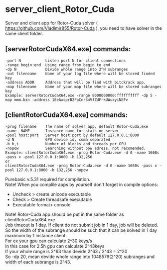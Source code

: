 # server_client_Rotor_Cuda
Server and client app for Rotor-Cuda solver ( https://github.com/Vladimir855/Rotor-Cuda ), you need to have solver in the same client folder.
## [serverRotorCudaX64.exe] commands:
```
-port N           Listen port N for client connections
-range begin:end  Using range from begin to end
-dp N             Divide whole range into 2^N subranges
-out fileneame    Name of your log file where will be stored finded key
-address ADDR     Address that will be find with bitckrack app.
-map fileneame    Name of your map file where will be stored subranges key
Example: serverRotorCudaX64.exe -range 8000000000:ffffffffff -dp 5 -map mmm.bin -address 1EeAxcprB2PpCnr34VfZdFrkUWuxyiNEFv
```

## [clientRotorCudaX64.exe] commands:
```
-prog filename    The name of solver app, default Rotor-Cuda.exe
-name  NAME       Instance name for stats on server
-pool host:port   Server host:port by default 127.0.0.1:8000
-d N              GPU device id, coma separated
-b b,t            Number of blocks and threads per GPU
-nopow            Searching without pow adress, not recomended.            
Example: clientRotorCudaX64.exe -prog Rotor-Cuda.exe -d 0 -name 1660s -pass x -pool 127.0.0.1:8000 -b 132,256
or
clientRotorCudaX64.exe -prog Rotor-Cuda.exe -d 0 -name 1660s -pass x -pool 127.0.0.1:8000 -b 132,256 -nopow
```

Purebasic v.5.31 required for compilation.  
Note! When you complile apps by yourself don`t forget in compile options:
<ul>
  <li>Uncheck > create unicode executable</li>
  <li>Check > Create threadsafe executable</li>
  <li>Executable format> console</li>
</ul>

Note! Rotor-Cuda app should be put in the same folder as clientRotorCudaX64.exe  
Job timeout is 1 day. If client do not submit job in 1 day, job will be deleted.  
So the width of the subrange should be such that it can be solved in 1 day maximum by 1 instance client.  
For ex your gpu can calculate 2^30 keys/s  
In this case for 2.5h  gpu can calculate 2^43keys  
If your whole range is 2^63 than devide 2^63 / 2^43 = 2^20  
So -dp 20, mean devide whole range into 1048576(2^20) subranges and width of each subrange is 2^43.  
